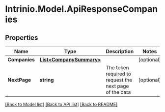 # Intrinio.Model.ApiResponseCompanies
## Properties

Name | Type | Description | Notes
------------ | ------------- | ------------- | -------------
**Companies** | [**List&lt;CompanySummary&gt;**](CompanySummary.md) |  | [optional] 
**NextPage** | **string** | The token required to request the next page of the data | [optional] 

[[Back to Model list]](../README.md#documentation-for-models) [[Back to API list]](../README.md#documentation-for-api-endpoints) [[Back to README]](../README.md)

